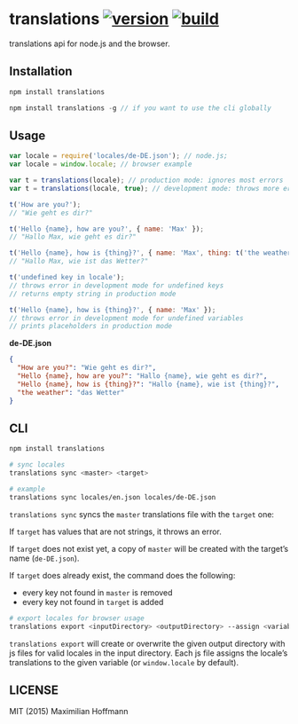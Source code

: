 # translations [![version][1]][2] [![build][3]][4]
translations api for node.js and the browser.

## Installation

```js
npm install translations

npm install translations -g // if you want to use the cli globally
```

## Usage

```js
var locale = require('locales/de-DE.json'); // node.js;
var locale = window.locale; // browser example

var t = translations(locale); // production mode: ignores most errors
var t = translations(locale, true); // development mode: throws more errors

t('How are you?');
// "Wie geht es dir?"

t('Hello {name}, how are you?', { name: 'Max' });
// "Hallo Max, wie geht es dir?"

t('Hello {name}, how is {thing}?', { name: 'Max', thing: t('the weather') });
// "Hallo Max, wie ist das Wetter?"

t('undefined key in locale');
// throws error in development mode for undefined keys
// returns empty string in production mode

t('Hello {name}, how is {thing}?', { name: 'Max' });
// throws error in development mode for undefined variables
// prints placeholders in production mode
```

__de-DE.json__

```json
{
  "How are you?": "Wie geht es dir?",
  "Hello {name}, how are you?": "Hallo {name}, wie geht es dir?",
  "Hello {name}, how is {thing}?": "Hallo {name}, wie ist {thing}?",
  "the weather": "das Wetter"
}
```

## CLI

```bash
npm install translations
```

```bash
# sync locales
translations sync <master> <target>

# example
translations sync locales/en.json locales/de-DE.json
```

`translations sync` syncs the `master` translations file with the `target` one:

If `target` has values that are not strings, it throws an error.

If `target` does not exist yet, a copy of `master` will be created with the target’s name (`de-DE.json`).

If `target` does already exist, the command does the following:
- every key not found in `master` is removed
- every key not found in `target` is added

```bash
# export locales for browser usage
translations export <inputDirectory> <outputDirectory> --assign <variable>
```

`translations export` will create or overwrite the given output directory with js files for valid locales in the input directory. Each js
file assigns the locale’s translations to the given variable (or `window.locale` by default).

## LICENSE

MIT (2015) Maximilian Hoffmann

[1]: http://img.shields.io/npm/v/translations.svg?style=flat
[2]: https://www.npmjs.org/package/translations
[3]: http://img.shields.io/travis/maxhoffmann/translations.svg?style=flat
[4]: https://travis-ci.org/maxhoffmann/translations
